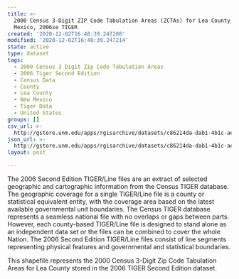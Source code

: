 ```yaml
---
title: >-
  2000 Census 3-Digit ZIP Code Tabulation Areas (ZCTAs) for Lea County, New
  Mexico, 2006se TIGER
created: '2020-12-02T16:48:39.247208'
modified: '2020-12-02T16:48:39.247214'
state: active
type: dataset
tags:
  - 2000 Census 3 Digit Zip Code Tabulation Areas
  - 2006 Tiger Second Edition
  - Census Data
  - County
  - Lea County
  - New Mexico
  - Tiger Data
  - United States
groups: []
csv_url: >-
  http://gstore.unm.edu/apps/rgisarchive/datasets/c86214da-dab1-4b1c-aef4-a199acb56998/tgr2006se_lea_zcta300.derived.csv
json_url: >-
  http://gstore.unm.edu/apps/rgisarchive/datasets/c86214da-dab1-4b1c-aef4-a199acb56998/tgr2006se_lea_zcta300.derived.json
layout: post

---
```

The 2006 Second Edition TIGER/Line files are an extract of selected geographic and cartographic information from the Census TIGER database.  The geographic coverage for a single TIGER/Line file is a county or statistical equivalent entity, with the coverage area based on the latest available governmental unit boundaries. The Census TIGER database represents a seamless national file with no overlaps or gaps between parts.  However, each county-based TIGER/Line file is designed to stand alone as an independent data set or the files can be combined to cover the whole Nation.  The 2006 Second Edition  TIGER/Line files consist of line segments representing physical features and governmental and statistical boundaries.  

This shapefile represents the 2000 Census 3-Digit Zip Code Tabulation Areas for Lea County stored in the 2006 TIGER Second Edition dataset.
